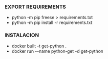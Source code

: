 ### EXPORT REQUIREMENTS

-  python -m pip freese > requirements.txt
-  python -m pip install -r requirements.txt

### INSTALACION

-  docker built -t get-python .
-  docker run --name python-get -d get-python
